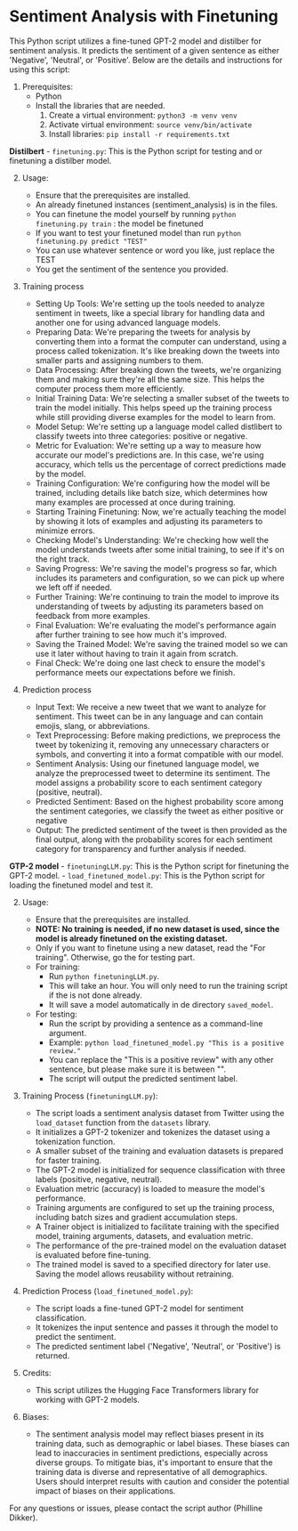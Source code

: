 # Sentiment Analysis with Finetuning

This Python script utilizes a fine-tuned GPT-2 model and distilber for sentiment analysis. It predicts the sentiment of a given sentence as either 'Negative', 'Neutral', or 'Positive'. Below are the details and instructions for using this script:

1. Prerequisites:
   - Python
   - Install the libraries that are needed.
     1. Create a virtual environment: `python3 -m venv venv`
     2. Activate virtual environment: `source venv/bin/activate`
     3. Install libraries: `pip install -r requirements.txt`

**Distilbert** - `finetuning.py`: This is the Python script for testing and or finetuning a distilber model.

2. Usage:

   - Ensure that the prerequisites are installed.
   - An already finetuned instances (sentiment_analysis) is in the files.
   - You can finetune the model yourself by running `python finetuning.py train` : the model be finetuned
   - If you want to test your finetuned model than run `python finetuning.py predict "TEST"`
   - You can use whatever sentence or word you like, just replace the TEST
   - You get the sentiment of the sentence you provided.

3. Training process

   - Setting Up Tools: We're setting up the tools needed to analyze sentiment in tweets, like a special library for handling data and another one for using advanced language models.
   - Preparing Data: We're preparing the tweets for analysis by converting them into a format the computer can understand, using a process called tokenization. It's like breaking down the tweets into smaller parts and assigning numbers to them.
   - Data Processing: After breaking down the tweets, we're organizing them and making sure they're all the same size. This helps the computer process them more efficiently.
   - Initial Training Data: We're selecting a smaller subset of the tweets to train the model initially. This helps speed up the training process while still providing diverse examples for the model to learn from.
   - Model Setup: We're setting up a language model called distlibert to classify tweets into three categories: positive or negative.
   - Metric for Evaluation: We're setting up a way to measure how accurate our model's predictions are. In this case, we're using accuracy, which tells us the percentage of correct predictions made by the model.
   - Training Configuration: We're configuring how the model will be trained, including details like batch size, which determines how many examples are processed at once during training.
   - Starting Training Finetuning: Now, we're actually teaching the model by showing it lots of examples and adjusting its parameters to minimize errors.
   - Checking Model's Understanding: We're checking how well the model understands tweets after some initial training, to see if it's on the right track.
   - Saving Progress: We're saving the model's progress so far, which includes its parameters and configuration, so we can pick up where we left off if needed.
   - Further Training: We're continuing to train the model to improve its understanding of tweets by adjusting its parameters based on feedback from more examples.
   - Final Evaluation: We're evaluating the model's performance again after further training to see how much it's improved.
   - Saving the Trained Model: We're saving the trained model so we can use it later without having to train it again from scratch.
   - Final Check: We're doing one last check to ensure the model's performance meets our expectations before we finish.

4. Prediction process
   - Input Text: We receive a new tweet that we want to analyze for sentiment. This tweet can be in any language and can contain emojis, slang, or abbreviations.
   - Text Preprocessing: Before making predictions, we preprocess the tweet by tokenizing it, removing any unnecessary characters or symbols, and converting it into a format compatible with our model.
   - Sentiment Analysis: Using our finetuned language model, we analyze the preprocessed tweet to determine its sentiment. The model assigns a probability score to each sentiment category (positive, neutral).
   - Predicted Sentiment: Based on the highest probability score among the sentiment categories, we classify the tweet as either positive or negative
   - Output: The predicted sentiment of the tweet is then provided as the final output, along with the probability scores for each sentiment category for transparency and further analysis if needed.

**GTP-2 model** - `finetuningLLM.py`: This is the Python script for finetuning the GPT-2 model. - `load_finetuned_model.py`: This is the Python script for loading the finetuned model and test it.

2. Usage:

   - Ensure that the prerequisites are installed.
   - **NOTE: No training is needed, if no new dataset is used, since the model is already finetuned on the existing dataset.**
   - Only if you want to finetune using a new dataset, read the "For training". Otherwise, go the for testing part.
   - For training:
     - Run `python finetuningLLM.py`.
     - This will take an hour. You will only need to run the training script if the is not done already.
     - It will save a model automatically in de directory `saved_model`.
   - For testing:
     - Run the script by providing a sentence as a command-line argument.
     - Example: `python load_finetuned_model.py "This is a positive review."`
     - You can replace the "This is a positive review" with any other sentence, but please make sure it is between "".
     - The script will output the predicted sentiment label.

3. Training Process (`finetuningLLM.py`):

   - The script loads a sentiment analysis dataset from Twitter using the `load_dataset` function from the `datasets` library.
   - It initializes a GPT-2 tokenizer and tokenizes the dataset using a tokenization function.
   - A smaller subset of the training and evaluation datasets is prepared for faster training.
   - The GPT-2 model is initialized for sequence classification with three labels (positive, negative, neutral).
   - Evaluation metric (accuracy) is loaded to measure the model's performance.
   - Training arguments are configured to set up the training process, including batch sizes and gradient accumulation steps.
   - A Trainer object is initialized to facilitate training with the specified model, training arguments, datasets, and evaluation metric.
   - The performance of the pre-trained model on the evaluation dataset is evaluated before fine-tuning.
   - The trained model is saved to a specified directory for later use. Saving the model allows reusability without retraining.

4. Prediction Process (`load_finetuned_model.py`):

   - The script loads a fine-tuned GPT-2 model for sentiment classification.
   - It tokenizes the input sentence and passes it through the model to predict the sentiment.
   - The predicted sentiment label ('Negative', 'Neutral', or 'Positive') is returned.

5. Credits:

   - This script utilizes the Hugging Face Transformers library for working with GPT-2 models.

6. Biases:
   - The sentiment analysis model may reflect biases present in its training data, such as demographic or label biases. These biases can lead to inaccuracies in sentiment predictions, especially across diverse groups. To mitigate bias, it's important to ensure that the training data is diverse and representative of all demographics. Users should interpret results with caution and consider the potential impact of biases on their applications.

For any questions or issues, please contact the script author (Philline Dikker).

